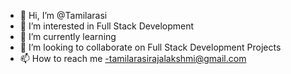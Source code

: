 - 👋 Hi, I’m @Tamilarasi
- 👀 I’m interested in Full Stack Development
- 🌱 I’m currently learning 
- 💞️ I’m looking to collaborate on Full Stack Development Projects
- 📫 How to reach me -tamilarasirajalakshmi@gmail.com



<!---
Tamilarasi163/Tamilarasi163 is a ✨ special ✨ repository because its `README.md` (this file) appears on your GitHub profile.
You can click the Preview link to take a look at your changes.
--->
